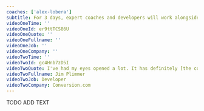```yaml
---
coaches: ['alex-lobera']
subtitle: For 3 days, expert coaches and developers will work alongside you in Berlin on real-world React problems so you return to work as a Senior React developer
videoOneTime: ''
videoOneId: er9ttTCS86U
videoOneQuote: ''
videoOneFullname: ''
videoOneJob: ''
videoOneCompany: ''
videoTwoTime: ''
videoTwoId: gc4Hnb7zD5I
videoTwoQuote: I've had my eyes opened a lot. It has definitely [the course] changed the way how I'm gonna approach things... The coaches here helped us to learn 'why' more than, just learn it
videoTwoFullname: Jim Plimmer
videoTwoJob: Developer
videoTwoCompany: Conversion.com
---
```


TODO ADD TEXT
